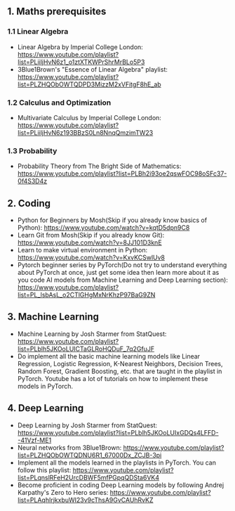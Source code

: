 ## 1. Maths prerequisites

### 1.1 Linear Algebra
- Linear Algebra by Imperial College London: https://www.youtube.com/playlist?list=PLiiljHvN6z1_o1ztXTKWPrShrMrBLo5P3
- 3Blue1Brown's "Essence of Linear Algebra" playlist: https://www.youtube.com/playlist?list=PLZHQObOWTQDPD3MizzM2xVFitgF8hE_ab

### 1.2 Calculus and Optimization
- Multivariate Calculus by Imperial College London: https://www.youtube.com/playlist?list=PLiiljHvN6z193BBzS0Ln8NnqQmzimTW23

### 1.3 Probability

- Probability Theory from The Bright Side of Mathematics: https://www.youtube.com/playlist?list=PLBh2i93oe2qswFOC98oSFc37-0f4S3D4z
## 2. Coding
- Python for Beginners by Mosh(Skip if you already know basics of Python): https://www.youtube.com/watch?v=kqtD5dpn9C8
- Learn Git from Mosh(Skip if you already know Git): https://www.youtube.com/watch?v=8JJ101D3knE
- Learn to make virtual environment in Python: https://www.youtube.com/watch?v=KxvKCSwlUv8
- Pytorch beginner series by PyTorch(Do not try to understand everything about PyTorch at once, just get some idea then learn more about it as you code AI models from Machine Learning and Deep Learning section): https://www.youtube.com/playlist?list=PL_lsbAsL_o2CTlGHgMxNrKhzP97BaG9ZN

## 3. Machine Learning
- Machine Learning by Josh Starmer from StatQuest: https://www.youtube.com/playlist?list=PLblh5JKOoLUICTaGLRoHQDuF_7q2GfuJF
- Do implement all the basic machine learning models like Linear Regression, Logistic Regression, K-Nearest Neighbors, Decision Trees, Random Forest, Gradient Boosting, etc. that are taught in the playlist in PyTorch. Youtube has a lot of tutorials on how to implement these models in PyTorch.
## 4. Deep Learning
- Deep Learning by Josh Starmer from StatQuest: https://www.youtube.com/playlist?list=PLblh5JKOoLUIxGDQs4LFFD--41Vzf-ME1
- Neural networks from 3Blue1Brown: https://www.youtube.com/playlist?list=PLZHQObOWTQDNU6R1_67000Dx_ZCJB-3pi
- Implement all the models learned in the playlists in PyTorch. You can follow this playlist: https://www.youtube.com/playlist?list=PLqnslRFeH2UrcDBWF5mfPGpqQDSta6VK4
- Become proficient in coding Deep Learning models by following Andrej Karpathy's Zero to Hero series: https://www.youtube.com/playlist?list=PLAqhIrjkxbuWI23v9cThsA9GvCAUhRvKZ
